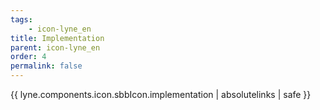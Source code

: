 ```yaml
---
tags: 
    - icon-lyne_en
title: Implementation
parent: icon-lyne_en
order: 4
permalink: false  
---
```

{{ lyne.components.icon.sbbIcon.implementation | absolutelinks | safe }}